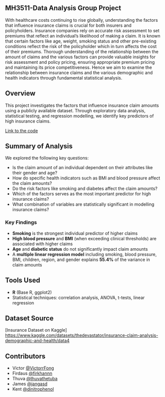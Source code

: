 ## MH3511-Data Analysis Group Project 

With healthcare costs continuing to rise globally, understanding the factors that influence insurance claims is crucial for both insurers and policyholders. Insurance companies rely on accurate risk assessment to set premiums that reflect an individual’s likelihood of making a claim. It is known that certain factors like age, weight, smoking status and other pre-existing conditions reflect the risk of the policyholder which in turn affects the cost of their premiums. Thorough understanding of the relationship between the amount of claims and the various factors can provide valuable insights for risk assessment and policy pricing, ensuring appropriate premium pricing and maintaining its price competitiveness. Hence we aim to examine the relationship between insurance claims and the various demographic and health indicators through fundamental statistical analysis.

## Overview
This project investigates the factors that influence insurance claim amounts using a publicly available dataset. Through exploratory data analysis, statistical testing, and regression modelling, we identify key predictors of high insurance claims. 

[Link to the code](https://github.com/dinitrophenol/MH3511-Data_Analysis_Project/blob/main/code/project_code.Rmd)

## Summary of Analysis
We explored the following key questions:
- Is the claim amount of an individual dependent on their attributes like their gender and age?
- How do specific health indicators such as BMI and blood pressure affect the claim amounts?
- Do the risk factors like smoking and diabetes affect the claim amounts?
- Which of the factors serves as the most important predictor for high insurance claims?
- What combination of variables are statistically significant in modelling insurance claims?

### Key Findings
- **Smoking** is the strongest individual predictor of higher claims
- **High blood pressure** and **BMI** (when exceeding clinical thresholds) are associated with higher claims
- **Age** and **diabetic status** do not significantly impact claim amounts
- A **multiple linear regression model** including smoking, blood pressure, BMI, children, region, and gender explains **55.4%** of the variance in claim amounts

## Tools Used
- **R** (Base R, ggplot2)
- Statistical techniques: correlation analysis, ANOVA, t-tests, linear regression

## Dataset Source
[Insurance Dataset on Kaggle] https://www.kaggle.com/datasets/thedevastator/insurance-claim-analysis-demographic-and-health/data4

## Contributors
- Victor [@VictorrFong](https://github.com/VictorrFong)
- Firdaus [@firkhannn](https://github.com/firkhannn)
- Thuva [@thuvathetuba](https://github.com/thuvathetuba)
- James [@jangasd](https://github.com/jangasd)
- Kent [@dinitrophenol](https://github.com/dinitrophenol)

